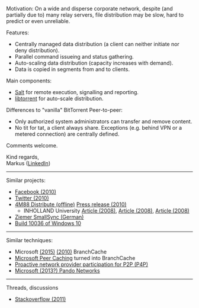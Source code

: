 Motivation:
On a wide and disperse corporate network, despite (and partially due to) many relay servers, file distribution may be slow, hard to predict or even unreliable.

Features:
- Centrally managed data distribution (a client can neither initiate nor deny distribution).
- Parallel command issueing and status gathering.
- Auto-scaling data distribution (capacity increases with demand).
- Data is copied in segments from and to clients.


Main components:
 - [Salt](http://docs.saltstack.com) for remote execution, signalling and reporting.
 - [libtorrent](http://libtorrent.org) for auto-scale distribution.

Differences to "vanilla" BitTorrent Peer-to-peer:
 - Only authorized system administrators can transfer and remove content.
 - No tit for tat, a client always share. Exceptions (e.g. behind VPN or a metered connection) are centrally defined.

Comments welcome.

Kind regards,  
Markus ([LinkedIn](https://www.linkedin.com/pub/markus-kramer/5/908/94b))


***


Similar projects:
 - [Facebook (2010)](http://torrentfreak.com/facebook-uses-bittorrent-and-they-love-it-100625/)
 - [Twitter (2010)](https://blog.twitter.com/2010/murder-fast-datacenter-code-deploys-using-bittorrent)
 - [4M88 Distribute (offline)](https://web.archive.org/web/20101031122607/http://www.4m88.com/distribrute.html) [Press release (2010)](http://www.persberichten.com/persbericht/59854/DistriBrute-demonstrates-Win-7-OS-Migration-in-4-38)
   - INHOLLAND University [Article (2008)](http://torrentfreak.com/university-uses-utorrent-080306/), 
[Article (2008)](http://www.killerstartups.com/web-app-tools/4m88-com-desktop-deployment-solutions/), 
[Article (2008)](https://torrentfreak.com/distribrute-p2p-powered-desktop-deployment-081016/)
 - [Ziemer SmallSync (German)](http://www.ziemers.de/software/standardsoftware/smallsync/index.html)
 - [Build 10036 of Windows 10](http://www.neowin.net/news/windows-10-future-updates-can-be-delivered-via-p2p)
 


***

Similar techniques:
 - Microsoft [(2015)](https://technet.microsoft.com/en-us/library/mt613461.aspx) [(2010)](https://technet.microsoft.com/en-us/library/dd755969%28WS.10%29.aspx) BranchCache
 - [Microsoft Peer Caching](https://msdn.microsoft.com/en-us/library/aa964314%28v=vs.85%29.aspx?f=255&MSPPError=-2147217396) turned into BranchCache
 - [Proactive network provider participation for P2P (P4P)](https://en.wikipedia.org/wiki/Proactive_network_provider_participation_for_P2P)
 - [Microsoft (2013?) Pando Networks](http://en.wikipedia.org/wiki/Pando_Networks)


***


Threads, discussions 
 - [Stackoverflow (2011)](http://stackoverflow.com/questions/7344727/using-the-bittorrent-protocol-to-distribute-nightly-and-ci-builds)





